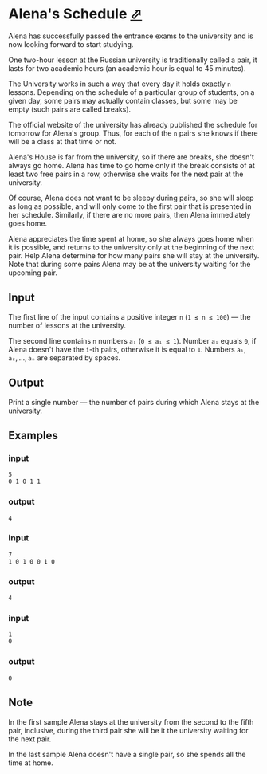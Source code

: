 # Alena's Schedule [⬀](https://codeforces.com/problemset/problem/586/A)

Alena has successfully passed the entrance exams to the university and is now looking forward to start studying.

One two-hour lesson at the Russian university is traditionally called a pair, it lasts for two academic hours (an academic hour is equal to 45 minutes).

The University works in such a way that every day it holds exactly `n` lessons. Depending on the schedule of a particular group of students, on a given day, some pairs may actually contain classes, but some may be empty (such pairs are called breaks).

The official website of the university has already published the schedule for tomorrow for Alena's group. Thus, for each of the `n` pairs she knows if there will be a class at that time or not.

Alena's House is far from the university, so if there are breaks, she doesn't always go home. Alena has time to go home only if the break consists of at least two free pairs in a row, otherwise she waits for the next pair at the university.

Of course, Alena does not want to be sleepy during pairs, so she will sleep as long as possible, and will only come to the first pair that is presented in her schedule. Similarly, if there are no more pairs, then Alena immediately goes home.

Alena appreciates the time spent at home, so she always goes home when it is possible, and returns to the university only at the beginning of the next pair. Help Alena determine for how many pairs she will stay at the university. Note that during some pairs Alena may be at the university waiting for the upcoming pair.

## Input
The first line of the input contains a positive integer `n` (`1 ≤ n ≤ 100`) — the number of lessons at the university.

The second line contains `n` numbers `aᵢ` (`0 ≤ aᵢ ≤ 1`). Number `aᵢ` equals `0`, if Alena doesn't have the `i`-th pairs, otherwise it is equal to `1`. Numbers `a₁`, `a₂`, ..., `aₙ` are separated by spaces.

## Output
Print a single number — the number of pairs during which Alena stays at the university.

## Examples

### input
```
5
0 1 0 1 1
```

### output
```
4
```

### input
```
7
1 0 1 0 0 1 0
```

### output
```
4
```

### input
```
1
0
```

### output
```
0
```

## Note

In the first sample Alena stays at the university from the second to the fifth pair, inclusive, during the third pair she will be it the university waiting for the next pair.

In the last sample Alena doesn't have a single pair, so she spends all the time at home.